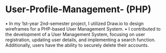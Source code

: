 # User-Profile-Management- (PHP)
•	In my 1st-year 2nd-semester project, I utilized Draw.io to design wireframes for a PHP-based User Management System. 
•	I contributed to the development of a User Management System, focusing on user registration, updating user details, and implementing a search function. Additionally, users have the ability to securely delete their accounts.
